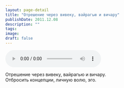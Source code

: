 ```yaml
---
layout: page-detail
title: "Отрешение через вивеку, вайрагью и вичару"
publishDate: 2011.12.08
description: ""
tags:
image:
draft: false
---
```


<audio title="2011.12.08 - Отрешение через вивеку, вайрагью и вичару.mp3" src="/upload/iblock/9d5/9d557da741c3a11669d94a6d41497660.mp3" controls=""></audio>

 Отрешение через вивеку, вайрагью и вичару.  
 Отбросить концепции, личную волю, эго.  

  
